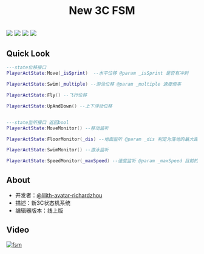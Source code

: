 <p>
    <h1 style='border-bottom:none'  align='center'>New 3C FSM</h1>
</p>

[![](https://img.shields.io/badge/-DaVinci-MediumPurple)](http://api.projectdavinci.com/)
[![](https://img.shields.io/badge/project-Ava-ff69b4)](https://github.com/lilith-avatar/avatar-ava/projects/1)
[![](https://img.shields.io/badge/-api%20plugin-9cf)](https://github.com/lilith-avatar/davinci-api-wrap)
[![](https://img.shields.io/badge/smap-download-success)](https://github.com/lilith-avatar/new3c-fsm/blob/main/Smap/FrameFsm_Beta.smap)
-------------------------------------------------------

## Quick Look

```lua
---state位移接口
PlayerActState:Move(_isSprint)  --水平位移 @param _isSprint 是否有冲刺

PlayerActState:Swim(_multiple) --游泳位移 @param _multiple 速度倍率

PlayerActState:Fly() --飞行位移

PlayerActState:UpAndDown() --上下浮动位移


---state监听接口 返回bool
PlayerActState:MoveMonitor() --移动监听 

PlayerActState:FloorMonitor(_dis) --地面监听 @param _dis 判定为落地的最大距离

PlayerActState:SwimMonitor() --游泳监听

PlayerActState:SpeedMonitor(_maxSpeed) --速度监听 @param _maxSpeed 目前的最大速度
```

## About
* 开发者：[@lilith-avatar-richardzhou](https://github.com/lilith-avatar-richardzhou)
* 描述：新3C状态机系统
* 编辑器版本：线上版


## Video
[![fsm](https://user-images.githubusercontent.com/4829591/122093827-0ad5a580-ce3e-11eb-9a12-fb56a91f5672.jpg)](https://user-images.githubusercontent.com/4829591/122094080-525c3180-ce3e-11eb-83a1-22a67765ff66.mp4)
